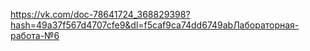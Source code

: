 https://vk.com/doc-78641724_368829398?hash=49a37f567d4707cfe9&dl=f5caf9ca74dd6749abЛабораторная-работа-№6
